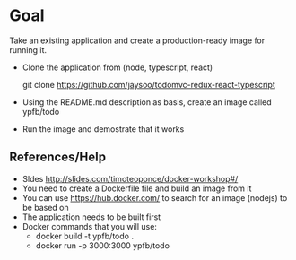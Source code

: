 

# Goal

Take an existing application and create a production-ready image for
running it.

- Clone the application from (node, typescript, react)

  git clone https://github.com/jaysoo/todomvc-redux-react-typescript

- Using the README.md description as basis, create an image called ypfb/todo

- Run the image and demostrate that it works

## References/Help

  - Sldes http://slides.com/timoteoponce/docker-workshop#/
  - You need to create a Dockerfile file and build an image from it
  - You can use https://hub.docker.com/ to search for an 
    image (nodejs) to be based on
  - The application needs to be built first
  - Docker commands that you will use:
    - docker build -t ypfb/todo .
    - docker run -p 3000:3000 ypfb/todo

